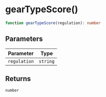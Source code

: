 # gearTypeScore()

```ts
function gearTypeScore(regulation): number
```

## Parameters

| Parameter | Type |
| ------ | ------ |
| `regulation` | `string` |

## Returns

`number`
